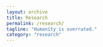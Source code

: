 ```yaml
---
layout: archive
title: Research
permalink: /research/
tagline: "Humanity is overrated."
category: "research"
---
```

